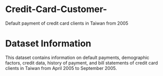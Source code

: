 # Credit-Card-Customer-
Default payment of credit card clients in Taiwan from 2005

# Dataset Information
This dataset contains information on default payments, demographic factors, credit data, history of payment, and bill statements of credit card clients in Taiwan from April 2005 to September 2005.
